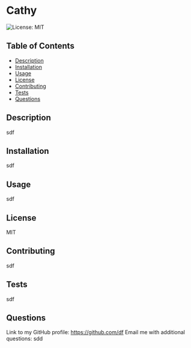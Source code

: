 # Cathy
  ![License: MIT](https://img.shields.io/badge/License-MIT-yellow.svg)
  ## Table of Contents
  - [Description](#Description)
  - [Installation](#Installation)
  - [Usage](#Usage)
  - [License](#License)
  - [Contributing](#Contributing)
  - [Tests](#Tests)
  - [Questions](#Questions)

  ## Description
  sdf
  ## Installation
  sdf
  ## Usage
  sdf  
  ## License
  MIT  
  ## Contributing
  sdf
  ## Tests
  sdf
  ## Questions
  Link to my GitHub profile: https://github.com/df
  Email me with additional questions: sdd



